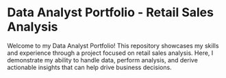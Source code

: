 # Data Analyst Portfolio - Retail Sales Analysis

Welcome to my Data Analyst Portfolio! This repository showcases my skills and experience through a project focused on retail sales analysis. Here, I demonstrate my ability to handle data, perform analysis, and derive actionable insights that can help drive business decisions.
